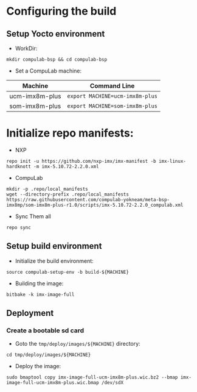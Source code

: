 # Configuring the build

## Setup Yocto environment

* WorkDir:
```
mkdir compulab-bsp && cd compulab-bsp
```
* Set a CompuLab machine:

| Machine | Command Line |
|---|---|
|ucm-imx8m-plus|```export MACHINE=ucm-imx8m-plus```|
|som-imx8m-plus|```export MACHINE=som-imx8m-plus```|

# Initialize repo manifests:

* NXP
```
repo init -u https://github.com/nxp-imx/imx-manifest -b imx-linux-hardknott -m imx-5.10.72-2.2.0.xml
```

* CompuLab
```
mkdir -p .repo/local_manifests
wget --directory-prefix .repo/local_manifests https://raw.githubusercontent.com/compulab-yokneam/meta-bsp-imx8mp/som-imx8m-plus-r1.0/scripts/imx-5.10.72-2.2.0_compulab.xml
```

* Sync Them all
```
repo sync
```

## Setup build environment

* Initialize the build environment:
```
source compulab-setup-env -b build-${MACHINE}
```
* Building the image:
```
bitbake -k imx-image-full
```

## Deployment
### Create a bootable sd card

* Goto the `tmp/deploy/images/${MACHINE}` directory:
```
cd tmp/deploy/images/${MACHINE}
```

* Deploy the image:
```
sudo bmaptool copy imx-image-full-ucm-imx8m-plus.wic.bz2 --bmap imx-image-full-ucm-imx8m-plus.wic.bmap /dev/sdX
```
